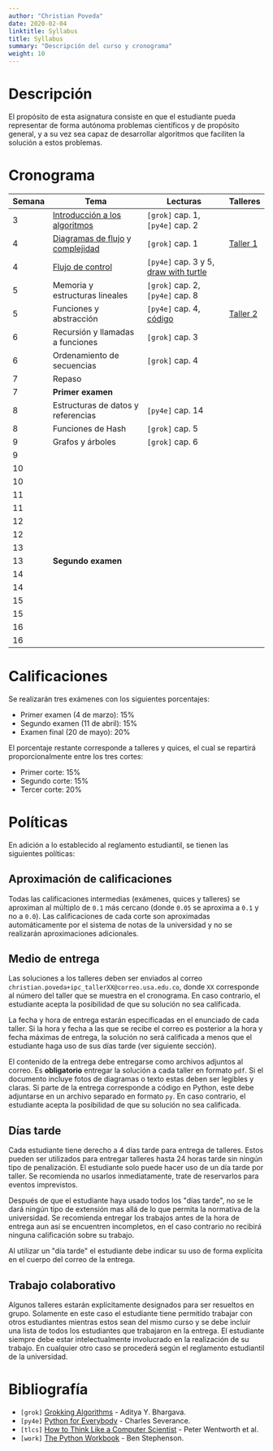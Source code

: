 ```yaml
---
author: "Christian Poveda"
date: 2020-02-04
linktitle: Syllabus
title: Syllabus
summary: "Descripción del curso y cronograma"
weight: 10
---
```


# Descripción

El propósito de esta asignatura consiste en que el estudiante pueda representar
de forma autónoma problemas científicos y de propósito general, y a su vez sea
capaz de desarrollar algoritmos que faciliten la solución a estos problemas.


# Cronograma

Semana  | Tema                                       | Lecturas                         | Talleres                    |
------- |------------------------------------------- | -------------------------------- | --------------------------- |
3       | [Introducción a los algoritmos][1]         | `[grok]` cap. 1, `[py4e]` cap. 2 |                             |
4       | [Diagramas de flujo][2] y [complejidad][3] | `[grok]` cap. 1                  | [Taller 1](../hw/taller01/) |
4       | [Flujo de control][4]                      | `[py4e]` cap. 3 y 5, [draw with turtle](https://opentechschool.github.io/python-beginners/en/simple_drawing.html) |                             |
5       | Memoria y estructuras lineales             | `[grok]` cap. 2, `[py4e]` cap. 8 |                             |
5       | Funciones y abstracción                    | `[py4e]` cap. 4, [código](https://github.com/christianpoveda/ipc/tree/master/code/grid) | [Taller 2](../hw/taller02/)                             |
6       | Recursión y llamadas a funciones           | `[grok]` cap. 3                  |                             |
6       | Ordenamiento de secuencias                 | `[grok]` cap. 4                  |                             |
7       | Repaso                                     |                                  |                             |
7       | __Primer examen__                          |                                  |                             |
8       | Estructuras de datos y referencias         | `[py4e]` cap. 14                 |                             |
8       | Funciones de Hash                          | `[grok]` cap. 5                  |                             |
9       | Grafos y árboles                           | `[grok]` cap. 6                  |                             |
9       |                                            |                                  |                             |
10      |                                            |                                  |                             |
10      |                                            |                                  |                             |
11      |                                            |                                  |                             |
11      |                                            |                                  |                             |
12      |                                            |                                  |                             |
12      |                                            |                                  |                             |
13      |                                            |                                  |                             |
13      | __Segundo examen__                         |                                  |                             |
14      |                                            |                                  |                             |
14      |                                            |                                  |                             |
15      |                                            |                                  |                             |
15      |                                            |                                  |                             |
16      |                                            |                                  |                             |
16      |                                            |                                  |                             |

[1]: ../slides/primeros_pasos.pdf
[2]: ../slides/diagramas_de_flujo.pdf
[3]: ../slides/complejidad.pdf
[4]: ../slides/flujo_de_control.pdf

# Calificaciones

Se realizarán tres exámenes con los siguientes porcentajes:

- Primer examen (4 de marzo): 15%
- Segundo examen (11 de abril): 15%
- Examen final (20 de mayo): 20%

El porcentaje restante corresponde a talleres y quices, el cual se repartirá
proporcionalmente entre los tres cortes:

- Primer corte: 15%
- Segundo corte: 15%
- Tercer corte: 20%

# Políticas

En adición a lo establecido al reglamento estudiantil, se tienen las siguientes
políticas:

## Aproximación de calificaciones

Todas las calificaciones intermedias (exámenes, quices y talleres) se
aproximan al múltiplo de `0.1` más cercano (donde `0.05` se aproxima a `0.1` y
no a `0.0`). Las calificaciones de cada corte son aproximadas automáticamente
por el sistema de notas de la universidad y no
se realizarán aproximaciones adicionales.

## Medio de entrega

Las soluciones a los talleres deben ser enviados al correo
`christian.poveda+ipc_tallerXX@correo.usa.edu.co`, donde `XX` corresponde al número
del taller que se muestra en el cronograma. En caso contrario, el estudiante
acepta la posibilidad de que su solución no sea calificada.

La fecha y hora de entrega estarán especificadas en el enunciado de cada
taller. Si la hora y fecha a las que se recibe el correo es posterior a la hora
y fecha máximas de entrega, la solución no será calificada a menos que el
estudiante haga uso de sus días tarde (ver siguiente sección).

El contenido de la entrega debe entregarse como archivos adjuntos al correo. Es
__obligatorio__ entregar la solución a cada taller en formato `pdf`. Si el
documento incluye fotos de diagramas o texto estas deben ser legibles y claras.
Si parte de la entrega corresponde a código en Python, este debe adjuntarse en
un archivo separado en formato `py`. En caso contrario, el estudiante acepta la
posibilidad de que su solución no sea calificada.

## Días tarde

Cada estudiante tiene derecho a 4 días tarde para entrega de talleres. Estos
pueden ser utilizados para entregar talleres hasta 24 horas tarde sin ningún tipo
de penalización. El estudiante solo puede hacer uso de un día tarde por taller.
Se recomienda no usarlos inmediatamente, trate de reservarlos para eventos
imprevistos.

Después de que el estudiante haya usado todos los "días tarde", no se le dará
ningún tipo de extensión mas allá de lo que permita la normativa de la
universidad. Se recomienda entregar los trabajos antes de la hora de entrega
aun así se encuentren incompletos, en el caso contrario no recibirá ninguna
calificación sobre su trabajo.

Al utilizar un "día tarde" el estudiante debe indicar su uso de forma
explícita en el cuerpo del correo de la entrega.

## Trabajo colaborativo

Algunos talleres estarán explícitamente designados para ser resueltos en grupo.
Solamente en este caso el estudiante tiene permitido trabajar con otros
estudiantes mientras estos sean del mismo curso y se debe incluir una lista de
todos los estudiantes que trabajaron en la entrega. El estudiante siempre debe
estar intelectualmente involucrado en la realización de su trabajo. En
cualquier otro caso se procederá según el reglamento estudiantil de la
universidad.

# Bibliografía

- `[grok]` [Grokking Algorithms](https://www.manning.com/books/grokking-algorithms) - Aditya Y. Bhargava.
- `[py4e]` [Python for Everybody](https://books.trinket.io/pfe/) - Charles Severance.
- `[tlcs]` [How to Think Like a Computer Scientist](http://openbookproject.net/thinkcs/python/english3e/) - Peter Wentworth et al.
- `[work]` [The Python Workbook](https://www.springer.com/gp/book/9783319385617) - Ben Stephenson.
